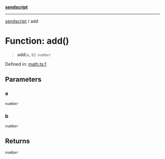 [**sendscript**](../README.md)

***

[sendscript](../globals.md) / add

# Function: add()

> **add**(`a`, `b`): `number`

Defined in: [math.ts:1](https://github.com/bas080/sendscript/blob/0a5e1c8ec2527d63d1e248f63568668058de388c/example/typescript/math.ts#L1)

## Parameters

### a

`number`

### b

`number`

## Returns

`number`
